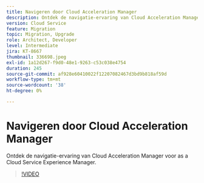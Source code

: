 ```yaml
---
title: Navigeren door Cloud Acceleration Manager
description: Ontdek de navigatie-ervaring van Cloud Acceleration Manager voor as a Cloud Service Experience Manager.
version: Cloud Service
feature: Migration
topic: Migration, Upgrade
role: Architect, Developer
level: Intermediate
jira: KT-8667
thumbnail: 336698.jpeg
exl-id: 1a12d267-f9d0-48e1-9263-c53c038e4754
duration: 245
source-git-commit: af928e60410022f12207082467d3bd9b818af59d
workflow-type: tm+mt
source-wordcount: '38'
ht-degree: 0%

---
```


# Navigeren door Cloud Acceleration Manager

Ontdek de navigatie-ervaring van Cloud Acceleration Manager voor as a Cloud Service Experience Manager.

>[!VIDEO](https://video.tv.adobe.com/v/336698?quality=12&learn=on)
